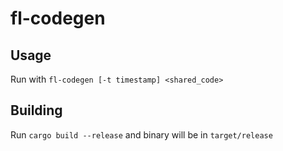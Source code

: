# fl-codegen

## Usage
Run with `fl-codegen [-t timestamp] <shared_code>`

## Building
Run `cargo build --release` and binary will be in `target/release`